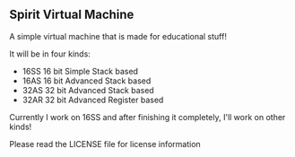 Spirit Virtual Machine
-----
A simple virtual machine that is made for educational stuff!

It will be in four kinds:
- 16SS 16 bit Simple Stack based
- 16AS 16 bit Advanced Stack based
- 32AS 32 bit Advanced Stack based
- 32AR 32 bit Advanced Register based

Currently I work on 16SS and after finishing it completely, I'll work on other kinds!

Please read the LICENSE file for license information
